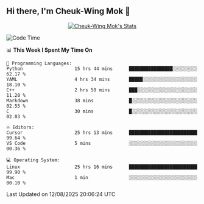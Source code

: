 ## Hi there, I'm Cheuk-Wing Mok 👋

<!--
**mozro0327/mozro0327** is a ✨ _special_ ✨ repository because its `README.md` (this file) appears on your GitHub profile.

Here are some ideas to get you started:

- 🔭 I’m currently working on ...
- 🌱 I’m currently learning ...
- 👯 I’m looking to collaborate on ...
- 🤔 I’m looking for help with ...
- 💬 Ask me about ...
- 📫 How to reach me: ...
- 😄 Pronouns: ...
- ⚡ Fun fact: ...
-->

<p align="center">
  <a href="https://github.com/mozro0327" class="rich-diff-level-one">
    <img src="https://github-readme-stats.vercel.app/api?username=mozro0327&title_color=333&text_color=777" alt="Cheuk-Wing Mok's Stats" >
    <!-- &hide=issues
    <img src="https://github-readme-stats.vercel.app/api?username=mozro0327&hide=issues&title_color=333&text_color=777" alt="Cheuk-Wing Mok's Stats" >
    -->
  </a>
</p>

<!--START_SECTION:waka-->
![Code Time](http://img.shields.io/badge/Code%20Time-3%2C724%20hrs%2045%20mins-blue)

📊 **This Week I Spent My Time On** 

```text
💬 Programming Languages: 
Python                   15 hrs 44 mins      ████████████████░░░░░░░░░   62.17 % 
YAML                     4 hrs 34 mins       █████░░░░░░░░░░░░░░░░░░░░   18.10 % 
C++                      2 hrs 50 mins       ███░░░░░░░░░░░░░░░░░░░░░░   11.20 % 
Markdown                 38 mins             █░░░░░░░░░░░░░░░░░░░░░░░░   02.55 % 
C                        30 mins             █░░░░░░░░░░░░░░░░░░░░░░░░   02.03 % 

🔥 Editors: 
Cursor                   25 hrs 13 mins      █████████████████████████   99.64 % 
VS Code                  5 mins              ░░░░░░░░░░░░░░░░░░░░░░░░░   00.36 % 

💻 Operating System: 
Linux                    25 hrs 16 mins      █████████████████████████   99.90 % 
Mac                      1 min               ░░░░░░░░░░░░░░░░░░░░░░░░░   00.10 % 
```


 Last Updated on 12/08/2025 20:06:24 UTC
<!--END_SECTION:waka-->
